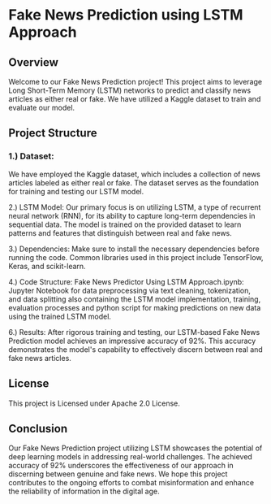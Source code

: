 # Fake News Prediction using LSTM Approach

## Overview
Welcome to our Fake News Prediction project! This project aims to leverage Long Short-Term Memory (LSTM) networks to predict and classify news articles as either real or fake. We have utilized a Kaggle dataset to train and evaluate our model.

## Project Structure
### 1.) Dataset: 
We have employed the Kaggle dataset, which includes a collection of news articles labeled as either real or fake. The dataset serves as the foundation for training and testing our LSTM model.

2.) LSTM Model:
Our primary focus is on utilizing LSTM, a type of recurrent neural network (RNN), for its ability to capture long-term dependencies in sequential data. The model is trained on the provided dataset to learn patterns and features that distinguish between real and fake news.

3.) Dependencies:
Make sure to install the necessary dependencies before running the code. Common libraries used in this project include TensorFlow, Keras, and scikit-learn.

4.) Code Structure:
Fake News Predictor Using LSTM Approach.ipynb: Jupyter Notebook for data preprocessing via text cleaning, tokenization, and data splitting also containing the LSTM model implementation, training, evaluation processes and python script for making predictions on new data using the trained LSTM model.

6.) Results:
After rigorous training and testing, our LSTM-based Fake News Prediction model achieves an impressive accuracy of 92%. This accuracy demonstrates the model's capability to effectively discern between real and fake news articles.

## License
This project is Licensed under Apache 2.0 License.

## Conclusion
Our Fake News Prediction project utilizing LSTM showcases the potential of deep learning models in addressing real-world challenges. The achieved accuracy of 92% underscores the effectiveness of our approach in discerning between genuine and fake news. We hope this project contributes to the ongoing efforts to combat misinformation and enhance the reliability of information in the digital age.
